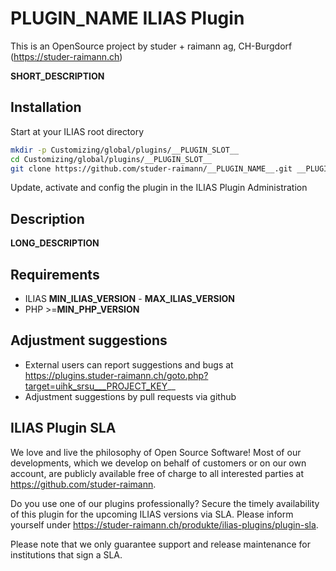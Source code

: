 # __PLUGIN_NAME__ ILIAS Plugin

This is an OpenSource project by studer + raimann ag, CH-Burgdorf (https://studer-raimann.ch)

__SHORT_DESCRIPTION__

## Installation

Start at your ILIAS root directory

```bash
mkdir -p Customizing/global/plugins/__PLUGIN_SLOT__
cd Customizing/global/plugins/__PLUGIN_SLOT__
git clone https://github.com/studer-raimann/__PLUGIN_NAME__.git __PLUGIN_NAME__
```

Update, activate and config the plugin in the ILIAS Plugin Administration

## Description

__LONG_DESCRIPTION__

## Requirements

* ILIAS __MIN_ILIAS_VERSION__ - __MAX_ILIAS_VERSION__
* PHP >=__MIN_PHP_VERSION__

## Adjustment suggestions

* External users can report suggestions and bugs at https://plugins.studer-raimann.ch/goto.php?target=uihk_srsu___PROJECT_KEY__
* Adjustment suggestions by pull requests via github

## ILIAS Plugin SLA

We love and live the philosophy of Open Source Software! Most of our developments, which we develop on behalf of customers or on our own account, are publicly available free of charge to all interested parties at https://github.com/studer-raimann.

Do you use one of our plugins professionally? Secure the timely availability of this plugin for the upcoming ILIAS versions via SLA. Please inform yourself under https://studer-raimann.ch/produkte/ilias-plugins/plugin-sla.

Please note that we only guarantee support and release maintenance for institutions that sign a SLA.

